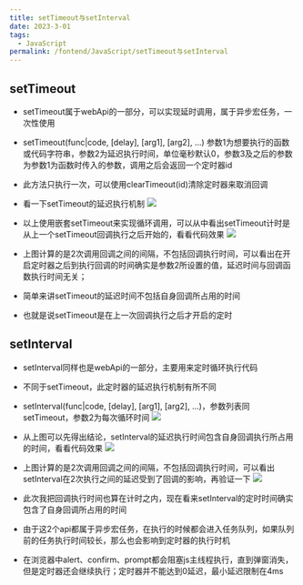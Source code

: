```yaml
---
title: setTimeout与setInterval  
date: 2023-3-01
tags:
  - JavaScript
permalink: /fontend/JavaScript/setTimeout与setInterval
---
```


## setTimeout

- setTimeout属于webApi的一部分，可以实现延时调用，属于异步宏任务，一次性使用
- setTimeout(func|code, [delay], [arg1], [arg2], ...) 参数1为想要执行的函数或代码字符串，参数2为延迟执行时间，单位毫秒默认0，参数3及之后的参数为参数1为函数时传入的参数，调用之后会返回一个定时器id
- 此方法只执行一次，可以使用clearTimeout(id)清除定时器来取消回调
- 看一下setTimeout的延迟执行机制
![](http://file.cqcdq.top/aHNoRkpFCS4LSzb0woT7fKgtMglP7eRY/%E5%AE%9A%E6%97%B6%E5%99%A81.png)


- 以上使用嵌套setTimeout来实现循环调用，可以从中看出setTimeout计时是从上一个setTimeout回调执行之后开始的，看看代码效果
![](http://file.cqcdq.top/G3Oldfezfbn53hKdR5f4e1DQRv4y2o1D/%E5%AE%9A%E6%97%B6%E5%99%A82.png)


- 上图计算的是2次调用回调之间的间隔，不包括回调执行时间，可以看出在开启定时器之后到执行回调的时间确实是参数2所设置的值，延迟时间与回调函数执行时间无关；
- 简单来讲setTimeout的延迟时间不包括自身回调所占用的时间

- 也就是说setTimeout是在上一次回调执行之后才开启的定时
## setInterval

- setInterval同样也是webApi的一部分，主要用来定时循环执行代码
- 不同于setTimeout，此定时器的延迟执行机制有所不同
- setInterval(func|code, [delay], [arg1], [arg2], ...)，参数列表同setTimeout，参数2为每次循环时间
![](http://file.cqcdq.top/7q30kk1dy8S2LbkNeA2dwTDYHlC042tR/%E5%AE%9A%E6%97%B6%E5%99%A83.png)


- 从上图可以先得出结论，setInterval的延迟执行时间包含自身回调执行所占用的时间，看看代码效果
![](http://file.cqcdq.top/0bYScmP9i3ItUrfPmte2vM10bA2xcWXV/%E5%AE%9A%E6%97%B6%E5%99%A84.png)


- 上图计算的是2次调用回调之间的间隔，不包括回调执行时间，可以看出setInterval在2次执行之间的延迟受到了回调的影响，再验证一下
![](http://file.cqcdq.top/f9zSQIKTlGq6y315EhHgPyvID4AITTQ3/%E5%AE%9A%E6%97%B6%E5%99%A85.png)


- 此次我把回调执行时间也算在计时之内，现在看来setInterval的定时时间确实包含了自身回调所占用的时间

- 由于这2个api都属于异步宏任务，在执行的时候都会进入任务队列，如果队列前的任务执行时间较长，那么也会影响到定时器的执行时机
- 在浏览器中alert、confirm、prompt都会阻塞js主线程执行，直到弹窗消失，但是定时器还会继续执行；定时器并不能达到0延迟，最小延迟限制在4ms
